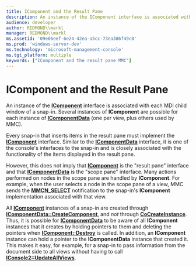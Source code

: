 ```yaml
---
title: IComponent and the Result Pane
description: An instance of the IComponent interface is associated with each MDI child window of a snap-in. Several instances of IComponent are possible for each instance of IComponentData (one per view, plus others used by MMC).
audience: developer
author: REDMOND\\markl
manager: REDMOND\\markl
ms.assetid: '09e06eef-6e24-42ea-a5cc-73ea386f49c0'
ms.prod: 'windows-server-dev'
ms.technology: 'microsoft-management-console'
ms.tgt_platform: multiple
keywords: ["IComponent and the result pane MMC"]
---
```


# IComponent and the Result Pane

An instance of the [**IComponent**](icomponent.md) interface is associated with each MDI child window of a snap-in. Several instances of **IComponent** are possible for each instance of [**IComponentData**](icomponentdata.md) (one per view, plus others used by MMC).

Every snap-in that inserts items in the result pane must implement the [**IComponent**](icomponent.md) interface. Similar to the [**IComponentData**](icomponentdata.md) interface, it is one of the console's interfaces to the snap-in and is closely associated with the functionality of the items displayed in the result pane.

However, this does not imply that [**IComponent**](icomponent.md) is the "result pane" interface and that [**IComponentData**](icomponentdata.md) is the "scope pane" interface. Many actions performed on nodes in the scope pane are handled by **IComponent**. For example, when the user selects a node in the scope pane of a view, MMC sends the [**MMCN\_SELECT**](mmcn-select.md) notification to the snap-in's **IComponent** implementation associated with that view.

All [**IComponent**](icomponent.md) instances of a snap-in are created through [**IComponentData::CreateComponent**](icomponentdata-createcomponent.md), and *not* through [**CoCreateInstance**](_com_cocreateinstance). Thus, it is possible for [**IComponentData**](icomponentdata.md) to be aware of all **IComponent** instances that it creates by holding pointers to them and deleting the pointers when [**IComponent::Destroy**](icomponent-destroy.md) is called. In addition, an **IComponent** instance can hold a pointer to the **IComponentData** instance that created it. This makes it easy, for example, for a snap-in to pass information from the document side to all views without having to call [**IConsole2::UpdateAllViews**](iconsole2-updateallviews.md).

 

 




